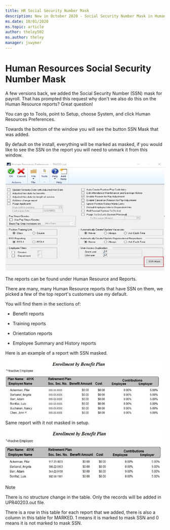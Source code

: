 ```yaml
---
title: HR Social Security Number Mask
description: New in October 2020 - Social Security Number Mask in Human Resources 
ms.date: 10/01/2020
ms.topic: article
author: theley502
ms.author: theley
manager: jswymer
---
```


# Human Resources Social Security Number Mask

A few versions back, we added the Social Security Number (SSN) mask for payroll. That has prompted this request why don't we also do this on the Human Resource reports? Great question!

You can go to Tools, point to Setup, choose System, and click Human Resources Preferences.

Towards the bottom of the window you will see the button SSN Mask that was added.

By default on the install, everything will be marked as masked, if you would like to see the SSN on the report you will need to unmark it from this window.

<img src="media/image36.png" alt="Human Resource Preferences showing Report Masking of SSN and other PII" width="619" height="343" />

The reports can be found under Human Resource and Reports.

There are many, many Human Resource reports that have SSN on them, we picked a few of the top report's customers use my default.

You will find them in the sections of:

- Benefit reports

- Training reports

- Orientation reports

- Employee Summary and History reports

Here is an example of a report with SSN masked.

<img src="media/image42.png" alt="Report showing masked SSN for employees" width="528" height="172" />

Same report with it not masked in setup.

<img src="media/image43.png" alt="Report showing not-masked SSN for employees" width="561" height="156" />

> [!NOTE]
> There is no structure change in the table. Only the records will be added in UPR40203.out file.
>
> There is a row in this table for each report that we added, there is also a column in this table for MARKED. 1 means it is marked to mask SSN and 0 means it is not marked to mask SSN.
